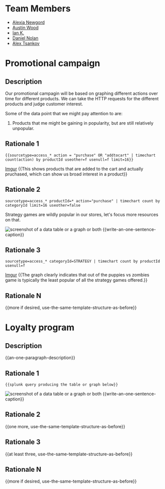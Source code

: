 # Team Members

* [Alexia Newgord](https://github.com/alne4294)
* [Austin Wood](https://github.com/indiesquidge)
* [Ian K.](https://github.com/ianks)
* [Daniel Nolan](https://github.com/dano8957)
* [Alex Tsankov](https://github.com/antsankov)

# Promotional campaign

## Description
Our promotional campagin will be based on graphing different actions over time for different products. We can take the HTTP requests for the different products and judge customer interest. 

Some of the data point that we might pay attention to are: 

1. Products that me might be gaining in popularity, but are still relatively unpopular.

## Rationale 1

```
{{sourcetype=access_* action = "purchase" OR "addtocart" | timechart count(action) by productId useother=f usenull=f limit=16}}
```
[Imgur](http://i.imgur.com/7gY7AHb.png)
{{This shows products that are added to the cart and actually pruchased, which can show us broad interest in a product}}

## Rationale 2

```
sourcetype=access_* productId=* action="purchase" | timechart count by categoryId limit=16 useother=false
```
Strategy games are wildly popular in our stores, let's focus more resources on that.

![screenshot of a data table or a graph or both](https://www.dropbox.com/s/s1jjwbsvue5u4fs/Screenshot%202014-09-08%2018.20.03.png?dl=1) 
{{write-an-one-sentence-caption}}

## Rationale 3

```
sourcetype=access_* categoryId=STRATEGY | timechart count by productId usenull=f
```
[Imgur](http://i.imgur.com/qEG7bye.png)
{{The graph clearly indicates that out of the puppies vs zombies game is typically the least popular of all the strategy games offered.}}

## Rationale N

{{more if desired, use-the-same-template-structure-as-before}}

# Loyalty program

## Description
{{an-one-paragraph-description}}

## Rationale 1

```
{{splunk query producing the table or graph below}}
```
![screenshot of a data table or a graph or both](image.png?raw=true) 
{{write-an-one-sentence-caption}}

## Rationale 2

{{one more, use-the-same-template-structure-as-before}}

## Rationale 3

{{at least three, use-the-same-template-structure-as-before}}

## Rationale N

{{more if desired, use-the-same-template-structure-as-before}}
